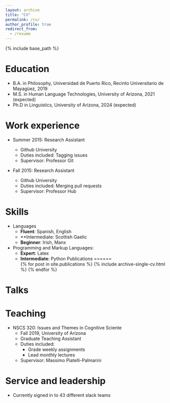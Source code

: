 ```yaml
---
layout: archive
title: "CV"
permalink: /cv/
author_profile: true
redirect_from:
  - /resume
---
```


{% include base_path %}

Education
======
* B.A. in Philosophy, Universidad de Puerto Rico, Recinto Universitario de Mayagüez, 2019
* M.S. in Human Language Technologies, University of Arizona, 2021 (expected)
* Ph.D in Linguistics, University of Arizona, 2024 (expected)

Work experience
======
* Summer 2015: Research Assistant
  * Github University
  * Duties included: Tagging issues
  * Supervisor: Professor Git

* Fall 2015: Research Assistant
  * Github University
  * Duties included: Merging pull requests
  * Supervisor: Professor Hub
  
Skills
======
* Languages
  * **Fluent**: Spanish, English 
  * **Intermediate: Scottish Gaelic
  * **Beginner**: Irish, Manx
* Programming and Markup Languages: 
  * **Expert**: Latex
  * **Intermediate**: Python 
Publications
======
  <ul>{% for post in site.publications %}
    {% include archive-single-cv.html %}
  {% endfor %}</ul>
  
Talks
======
  <!-- <ul>{% for post in site.talks %}
    {% include archive-single-talk-cv.html %}
  {% endfor %}</ul> -->
  
Teaching
======
  <!-- <ul>{% for post in site.teaching %}
    {% include archive-single-cv.html %}
  {% endfor %}</ul> -->
* NSCS 320: Issues and Themes in Cognitive Sciente
  * Fall 2019, University of Arizona
  * Graduate Teaching Assistant
  * Duties included: 
    * Grade weekly assignments
    * Lead monthly lectures
  * Supervisor: Massimo Piatelli-Palmarini
  
Service and leadership
======
* Currently signed in to 43 different slack teams
